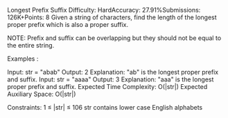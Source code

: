 Longest Prefix Suffix
Difficulty: HardAccuracy: 27.91%Submissions: 126K+Points: 8
Given a string of characters, find the length of the longest proper prefix which is also a proper suffix.

NOTE: Prefix and suffix can be overlapping but they should not be equal to the entire string.

Examples :

Input: str = "abab"
Output: 2
Explanation: "ab" is the longest proper prefix and suffix. 
Input: str = "aaaa"
Output: 3
Explanation: "aaa" is the longest proper prefix and suffix. 
Expected Time Complexity: O(|str|)
Expected Auxiliary Space: O(|str|)

Constraints:
1 ≤ |str| ≤ 106
str contains lower case English alphabets

